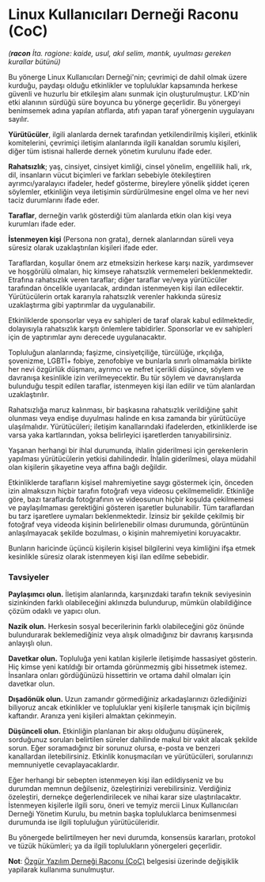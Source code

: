# Linux Kullanıcıları Derneği Raconu (CoC)

_(**racon** İta. ragione: kaide, usul, akıl selim, mantık, uyulması gereken kurallar bütünü)_

Bu yönerge Linux Kullanıcıları Derneği'nin; çevrimiçi de dahil olmak üzere kurduğu, paydaşı olduğu etkinlikler ve topluluklar kapsamında herkese güvenli ve huzurlu bir etkileşim alanı sunmak için oluşturulmuştur. LKD'nin etki alanının sürdüğü süre boyunca bu yönerge geçerlidir. Bu yönergeyi benimsemek adına yapılan atıflarda, atıfı yapan taraf yönergenin uygulayanı sayılır.

**Yürütücüler**, ilgili alanlarda dernek tarafından yetkilendirilmiş kişileri, etkinlik komitelerini, çevrimiçi iletişim alanlarında ilgili kanaldan sorumlu kişileri, diğer tüm istisnai hallerde dernek yönetim kurulunu ifade eder.

**Rahatsızlık**; yaş, cinsiyet, cinsiyet kimliği, cinsel yönelim, engellilik hali, ırk, dil, insanların vücut biçimleri ve farkları sebebiyle ötekileştiren ayrımcı/yaralayıcı ifadeler, hedef gösterme, bireylere yönelik şiddet içeren söylemler, etkinliğin veya iletişimin sürdürülmesine engel olma ve her nevi taciz durumlarını ifade eder.

**Taraflar**, derneğin varlık gösterdiği tüm alanlarda etkin olan kişi veya kurumları ifade eder. 

**İstenmeyen kişi** (Persona non grata), dernek alanlarından süreli veya süresiz olarak uzaklaştırılan kişileri ifade eder.

Taraflardan, koşullar önem arz etmeksizin herkese karşı nazik, yardımsever ve hoşgörülü olmaları, hiç kimseye rahatsızlık vermemeleri beklenmektedir. Etrafına rahatsızlık veren taraflar; diğer taraflar ve/veya yürütücüler tarafından öncelikle uyarılacak, ardından istenmeyen kişi ilan edilecektir. Yürütücülerin ortak kararıyla rahatsızlık verenler hakkında süresiz uzaklaştırma gibi yaptırımlar da uygulanabilir.

Etkinliklerde sponsorlar veya ev sahipleri de taraf olarak kabul edilmektedir, dolayısıyla rahatsızlık karşıtı önlemlere tabidirler. Sponsorlar ve ev sahipleri için de yaptırımlar aynı derecede uygulanacaktır.


Topluluğun alanlarında; faşizme, cinsiyetçiliğe, türcülüğe, ırkçılığa, şovenizme, LGBTİ+ fobiye, zenofobiye ve bunlarla sınırlı olmamakla birlikte her nevi özgürlük düşmanı, ayrımcı ve nefret içerikli düşünce, söylem  ve davranışa kesinlikle izin verilmeyecektir. Bu tür söylem ve davranışlarda bulunduğu tespit edilen taraflar, istenmeyen kişi ilan edilir ve tüm alanlardan uzaklaştırılır.

Rahatsızlığa maruz kalınması, bir başkasına rahatsızlık verildiğine şahit olunması veya endişe duyulması halinde en kısa zamanda bir yürütücüye ulaşılmalıdır. Yürütücüleri; iletişim kanallarındaki ifadelerden, etkinliklerde ise varsa yaka kartlarından, yoksa belirleyici işaretlerden tanıyabilirsiniz.

Yaşanan herhangi bir ihlal durumunda, ihlalin giderilmesi için gerekenlerin yapılması yürütücülerin yetkisi dahilindedir. İhlalin giderilmesi, olaya müdahil olan kişilerin şikayetine veya affına bağlı değildir. 

Etkinliklerde tarafların kişisel mahremiyetine saygı göstermek için, önceden izin almaksızın hiçbir tarafın fotoğrafı veya videosu çekilmemelidir. Etkinliğe göre, bazı taraflarda fotoğrafının ve videosunun hiçbir koşulda çekilmemesi ve paylaşılmaması gerektiğini gösteren işaretler bulunabilir. Tüm taraflardan bu tarz işaretlere uymaları beklenmektedir. İzinsiz bir şekilde çekilmiş bir fotoğraf veya videoda kişinin belirlenebilir olması durumunda, görüntünün anlaşılmayacak şekilde bozulması, o kişinin mahremiyetini koruyacaktır.

Bunların haricinde üçüncü kişilerin kişisel bilgilerini veya kimliğini ifşa etmek kesinlikle süresiz olarak istenmeyen kişi ilan edilme sebebidir.


### Tavsiyeler

**Paylaşımcı olun.** İletişim alanlarında, karşınızdaki tarafın teknik seviyesinin sizinkinden farklı olabileceğini aklınızda bulundurup, mümkün olabildiğince çözüm odaklı ve yapıcı olun.

**Nazik olun.** Herkesin sosyal becerilerinin farklı olabileceğini göz önünde bulundurarak beklemediğiniz veya alışık olmadığınız bir davranış karşısında anlayışlı olun.

**Davetkar olun.** Topluluğa yeni katılan kişilerle iletişimde hassasiyet gösterin. Hiç kimse yeni katıldığı bir ortamda görünmezmiş gibi hissetmek istemez. İnsanlara onları gördüğünüzü hissettirin ve ortama dahil olmaları için davetkar olun.

**Dışadönük olun.** Uzun zamandır görmediğiniz arkadaşlarınızı özlediğinizi biliyoruz ancak etkinlikler ve topluluklar yeni kişilerle tanışmak için biçilmiş kaftandır. Aranıza yeni kişileri almaktan çekinmeyin.

**Düşünceli olun.** Etkinliğin planlanan bir akışı olduğunu düşünerek, sorduğunuz soruları belirtilen süreler dahilinde makul bir vakit alacak şekilde sorun. Eğer soramadığınız bir sorunuz olursa, e-posta ve benzeri kanallardan iletebilirsiniz. Etkinlik konuşmacıları ve yürütücüleri, sorularınızı memnuniyetle cevaplayacaklardır.


Eğer herhangi bir sebepten istenmeyen kişi ilan edildiyseniz ve bu durumdan memnun değilseniz, özeleştirinizi verebilirsiniz. Verdiğiniz özeleştiri, dernekçe değerlendirilecek ve nihai karar size ulaştırılacaktır. İstenmeyen kişilerle ilgili soru, öneri ve temyiz mercii Linux Kullanıcıları Derneği Yönetim Kurulu, bu metnin başka topluluklarca benimsenmesi durumunda ise ilgili topluluğun yürütücüleridir.

Bu yönergede belirtilmeyen her nevi durumda, konsensüs kararları, protokol ve tüzük hükümleri; ya da ilgili toplulukların yönergeleri geçerlidir.

**Not**: [Özgür Yazılım Derneği Raconu (CoC)](https://www.oyd.org.tr/racon/) belgesisi üzerinde değişiklik yapilarak kullanıma sunulmuştur.
